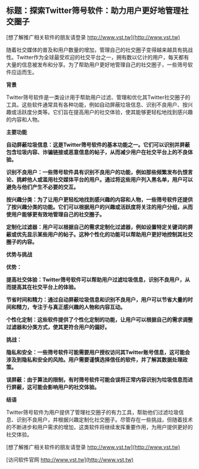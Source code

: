 ## **标题：探索Twitter筛号软件：助力用户更好地管理社交圈子**

[想了解推广相关软件的朋友请登录 http://www.vst.tw](http://www.vst.tw)

随着社交媒体的普及和用户数量的增加，管理自己的社交圈子变得越来越具有挑战性。Twitter作为全球最受欢迎的社交平台之一，拥有数以亿计的用户，每天都有大量的信息被发布和分享。为了帮助用户更好地管理自己的社交圈子，一些筛号软件应运而生。

**背景**

Twitter筛号软件是一类设计用于帮助用户过滤、管理和优化其Twitter社交圈子的工具。这些软件通常具有各种功能，例如自动屏蔽垃圾信息、识别不良用户、按兴趣或活跃度分类等。它们旨在提高用户的社交体验，使其能够更轻松地找到感兴趣的内容和人物。

**主要功能**

**自动屏蔽垃圾信息：这是Twitter筛号软件的基本功能之一。它们可以识别并屏蔽包含垃圾内容、诈骗链接或恶意信息的帖子，从而减少用户在社交平台上的不良体验。**

**识别不良用户：一些筛号软件具有识别不良用户的功能，例如那些频繁发布仇恨言论、挑衅他人或滥用社交媒体平台的用户。通过将这些用户列入黑名单，用户可以避免与他们产生不必要的交互。**

**按兴趣分类：为了让用户更轻松地找到感兴趣的内容和人物，一些筛号软件还提供了按兴趣分类的功能。它们可以根据用户的兴趣或活跃度将关注的用户分组，从而使用户能够更有效地管理自己的社交圈子。**

**定制化过滤器：用户可以根据自己的需求定制化过滤器，例如设置特定关键词的屏蔽或优先显示某些用户的帖子。这种个性化的功能可以帮助用户更好地控制其社交圈子的内容。**

**优势与挑战**

**优势：**

**提高社交体验：Twitter筛号软件可以帮助用户过滤垃圾信息，识别不良用户，从而提高其在社交平台上的体验。**

**节省时间和精力：通过自动屏蔽垃圾信息和识别不良用户，用户可以节省大量的时间和精力，专注于与真正感兴趣的人物和内容互动。**

**个性化定制：这些软件提供了个性化定制的功能，让用户可以根据自己的需求调整过滤器和分类方式，使其更符合用户的偏好。**

**挑战：**

**隐私和安全：一些筛号软件可能需要用户授权访问其Twitter账号信息，这可能会涉及到隐私和安全的风险。用户需要谨慎选择信任的软件，并了解其数据处理政策。**

**误屏蔽：由于算法的限制，有时筛号软件可能会误将正常内容识别为垃圾信息而进行屏蔽，这可能会影响用户的社交体验。**

**结语**

Twitter筛号软件为用户提供了管理社交圈子的有力工具，帮助他们过滤垃圾信息、识别不良用户，并根据兴趣定制化社交圈子。尽管存在一些挑战，但随着技术的不断进步和用户需求的增加，这类软件将继续发挥重要作用，为用户提供更好的社交体验。

[想了解推广相关软件的朋友请登录 http://www.vst.tw](http://www.vst.tw)


[访问软件官网 http://www.vst.tw](http://www.vst.tw)
